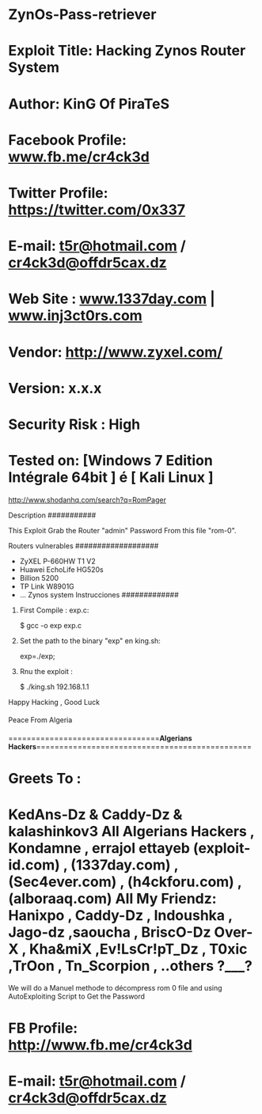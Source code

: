 # ZynOs-Pass-retriever
####
# Exploit Title: Hacking Zynos Router System
# Author: KinG Of PiraTeS
# Facebook Profile: www.fb.me/cr4ck3d
# Twitter Profile: https://twitter.com/0x337
# E-mail: t5r@hotmail.com / cr4ck3d@offdr5cax.dz
# Web Site : www.1337day.com | www.inj3ct0rs.com
# Vendor: http://www.zyxel.com/
# Version: x.x.x
# Security Risk : High
# Tested on: [Windows 7 Edition Intégrale 64bit ] é [ Kali Linux ]
####

http://www.shodanhq.com/search?q=RomPager

Description
###########

This Exploit Grab the Router "admin" Password From this file "rom-0".

Routers vulnerables
###################

- ZyXEL P-660HW T1 V2
- Huawei EchoLife HG520s
- Billion 5200
- TP Link W8901G
- ... Zynos system 
Instrucciones
#############

1. First Compile : exp.c:

    $ gcc -o exp exp.c
    
2. Set the path to the binary "exp" en king.sh:

    exp=./exp;
    
3. Rnu the exploit :

    $ ./king.sh 192.168.1.1

Happy Hacking , Good Luck

####

Peace From Algeria

####
=================================**Algerians Hackers**===============================================
# Greets To : 
   KedAns-Dz & Caddy-Dz & kalashinkov3 **All Algerians Hackers** , Kondamne ,  errajol ettayeb
   (exploit-id.com) , (1337day.com) , (Sec4ever.com) , (h4ckforu.com) , (alboraaq.com)
   All My Friendz: Hanixpo , Caddy-Dz , Indoushka , Jago-dz ,saoucha , BriscO-Dz
   Over-X , Kha&miX ,Ev!LsCr!pT_Dz , T0xic ,TrOon , Tn_Scorpion , ..others ?___?
=====================================================================================================

We will do a Manuel methode to décompress rom 0 file 
and using AutoExploiting Script to Get the Password
# FB Profile: http://www.fb.me/cr4ck3d
# E-mail: t5r@hotmail.com / cr4ck3d@offdr5cax.dz
